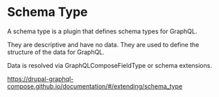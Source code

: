 # Schema Type

A schema type is a plugin that defines schema types for GraphQL.

They are descriptive and have no data.
They are used to define the structure of the data for GraphQL.

Data is resolved via GraphQLComposeFieldType or schema extensions.

https://drupal-graphql-compose.github.io/documentation/#/extending/schema_type
